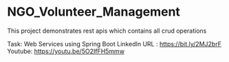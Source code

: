 # NGO_Volunteer_Management
This project demonstrates rest apis which contains all crud operations

Task: Web Services using Spring Boot
LinkedIn URL : https://bit.ly/2MJ2brF
Youtube: https://youtu.be/5O2IfFH5mmw

